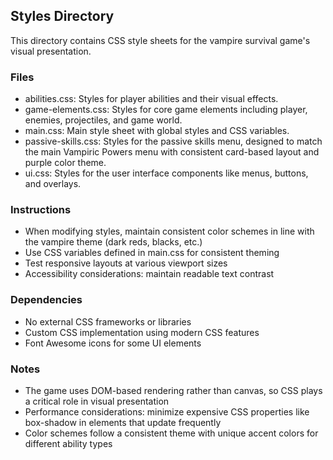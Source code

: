 ## Styles Directory

This directory contains CSS style sheets for the vampire survival game's visual presentation.

### Files

- abilities.css: Styles for player abilities and their visual effects.
- game-elements.css: Styles for core game elements including player, enemies, projectiles, and game world.
- main.css: Main style sheet with global styles and CSS variables.
- passive-skills.css: Styles for the passive skills menu, designed to match the main Vampiric Powers menu with consistent card-based layout and purple color theme.
- ui.css: Styles for the user interface components like menus, buttons, and overlays.

### Instructions

- When modifying styles, maintain consistent color schemes in line with the vampire theme (dark reds, blacks, etc.)
- Use CSS variables defined in main.css for consistent theming
- Test responsive layouts at various viewport sizes
- Accessibility considerations: maintain readable text contrast

### Dependencies

- No external CSS frameworks or libraries
- Custom CSS implementation using modern CSS features
- Font Awesome icons for some UI elements

### Notes

- The game uses DOM-based rendering rather than canvas, so CSS plays a critical role in visual presentation
- Performance considerations: minimize expensive CSS properties like box-shadow in elements that update frequently
- Color schemes follow a consistent theme with unique accent colors for different ability types
